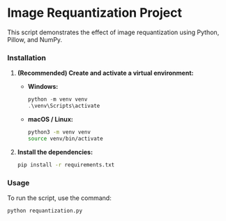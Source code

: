 # Image Requantization Project

This script demonstrates the effect of image requantization using Python, Pillow, and NumPy.

### Installation

1.  **(Recommended) Create and activate a virtual environment:**
    * **Windows:**
        ```powershell
        python -m venv venv
        .\venv\Scripts\activate
        ```
    * **macOS / Linux:**
        ```bash
        python3 -m venv venv
        source venv/bin/activate
        ```

2.  **Install the dependencies:**
    ```bash
    pip install -r requirements.txt
    ```

### Usage

To run the script, use the command:
```bash
python requantization.py
